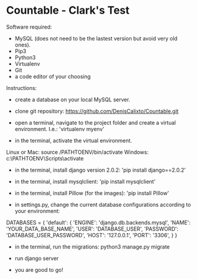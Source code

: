 # Countable - Clark's Test

Software required:

- MySQL (does not need to be the lastest version but avoid very old ones).
- Pip3
- Python3
- Virtualenv
- Git
- a code editor of your choosing

Instructions:

- create a database on your local MySQL server.

- clone git repository:
https://github.com/DenisCalixto/Countable.git

- open a terminal, navigate to the project folder and create a virtual environment. I.e.: 'virtualenv myenv'

- in the terminal, activate the virtual environment. 

Linux or Mac: source /PATHTOENV/bin/activate
Windows: c:\PATHTOENV\Scripts\activate

- in the terminal, install django version 2.0.2: 'pip install django==2.0.2'

- in the terminal, install mysqlclient: 'pip install mysqlclient'

- in the terminal, install Pillow (for the images): 'pip install Pillow'

- in settings.py, change the current database configurations according to your environment:

DATABASES = {
    'default': {
        'ENGINE': 'django.db.backends.mysql',
        'NAME': 'YOUR_DATA_BASE_NAME',
        'USER': 'DATABASE_USER',
        'PASSWORD': 'DATABASE_USER_PASSWORD',
        'HOST': '127.0.0.1',
        'PORT': '3306',
    }
}

- in the terminal, run the migrations: python3 manage.py migrate

- run django server

- you are good to go!
